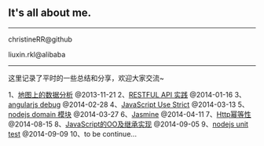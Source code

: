 ## It's all about me.

******************
christineRR@github

liuxin.rkl@alibaba
******************

这里记录了平时的一些总结和分享，欢迎大家交流~

1、[地图上的数据分析]() @2013-11-21
2、[RESTFUL API 实践]() @2014-01-16
3、[angularjs debug]() @2014-02-28
4、[JavaScript Use Strict]() @2014-03-13
5、[nodejs domain 模块]() @2014-03-27
6、[Jasmine]() @2014-04-11
7、[Http幂等性]() @2014-08-15
8、[JavaScript的OO及继承实现]() @2014-09-05
9、[nodejs unit test]() @2014-09-09
10、to be continue...